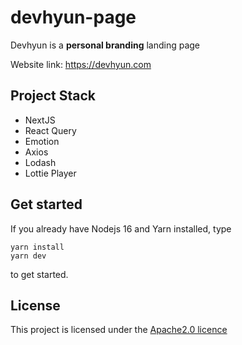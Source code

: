 # devhyun-page

Devhyun is a **personal branding** landing page

Website link: https://devhyun.com

## Project Stack

- NextJS
- React Query
- Emotion
- Axios
- Lodash
- Lottie Player

## Get started

If you already have Nodejs 16 and Yarn installed, type

```console
yarn install
yarn dev
```

to get started.

## License

This project is licensed under the [Apache2.0 licence](https://github.com/opzyra/devhyun-page/blob/master/License)
